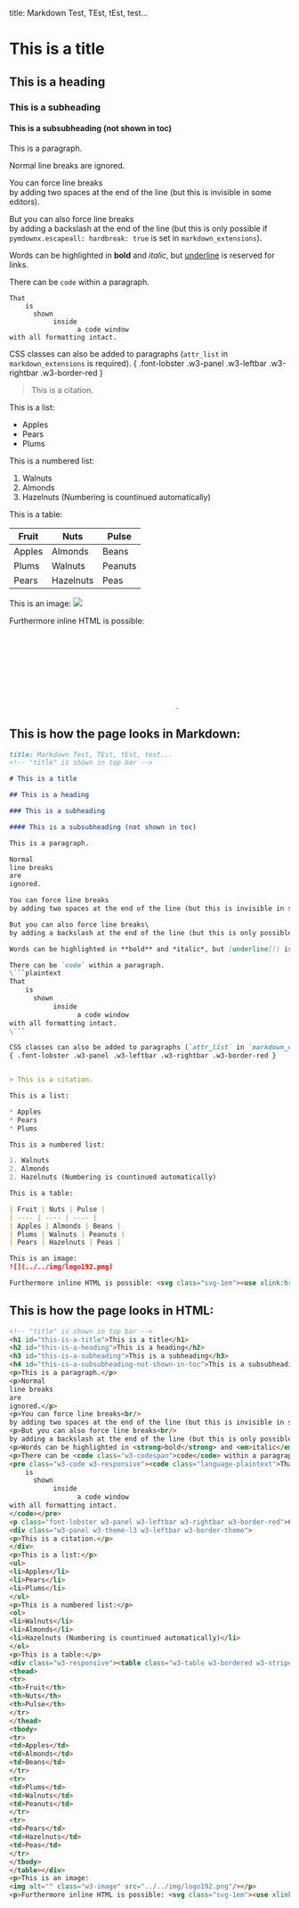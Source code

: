 title: Markdown Test, TEst, tEst, test...
<!-- "title" is shown in top bar -->

# This is a title

## This is a heading

### This is a subheading

#### This is a subsubheading (not shown in toc)

This is a paragraph.

Normal
line breaks
are
ignored.

You can force line breaks  
by adding two spaces at the end of the line (but this is invisible in some editors).

But you can also force line breaks\
by adding a backslash at the end of the line (but this is only possible if `pymdownx.escapeall: hardbreak: true` is set in `markdown_extensions`).

Words can be highlighted in **bold** and *italic*, but [underline]() is reserved for links.

There can be `code` within a paragraph.
```plaintext
That
    is
      shown
           inside
                 a code window
with all formatting intact.
```

CSS classes can also be added to paragraphs (`attr_list` in `markdown_extensions` is required).
{ .font-lobster .w3-panel .w3-leftbar .w3-rightbar .w3-border-red }


> This is a citation.

This is a list:

* Apples
* Pears
* Plums

This is a numbered list:

1. Walnuts
2. Almonds
2. Hazelnuts (Numbering is countinued automatically)

This is a table:

| Fruit | Nuts | Pulse |
| ---- | ---- | ---- |
| Apples | Almonds | Beans |
| Plums | Walnuts | Peanuts |
| Pears | Hazelnuts | Peas |

This is an image:
![](../../img/logo192.png)

Furthermore inline HTML is possible: <svg class="svg-1em"><use xlink:href="#encrypted" /></svg>.

## This is how the page looks in Markdown:

```markdown
title: Markdown Test, TEst, tEst, test...
<!-- "title" is shown in top bar -->

# This is a title

## This is a heading

### This is a subheading

#### This is a subsubheading (not shown in toc)

This is a paragraph.

Normal
line breaks
are
ignored.

You can force line breaks  
by adding two spaces at the end of the line (but this is invisible in some editors).

But you can also force line breaks\
by adding a backslash at the end of the line (but this is only possible if `pymdownx.escapeall: hardbreak: true` is set in `markdown_extensions`).

Words can be highlighted in **bold** and *italic*, but [underline]() is reserved for links.

There can be `code` within a paragraph.
\```plaintext
That
    is
      shown
           inside
                 a code window
with all formatting intact.
\```

CSS classes can also be added to paragraphs (`attr_list` in `markdown_extensions` is required).
{ .font-lobster .w3-panel .w3-leftbar .w3-rightbar .w3-border-red }


> This is a citation.

This is a list:

* Apples
* Pears
* Plums

This is a numbered list:

1. Walnuts
2. Almonds
2. Hazelnuts (Numbering is countinued automatically)

This is a table:

| Fruit | Nuts | Pulse |
| ---- | ---- | ---- |
| Apples | Almonds | Beans |
| Plums | Walnuts | Peanuts |
| Pears | Hazelnuts | Peas |

This is an image:
![](../../img/logo192.png)

Furthermore inline HTML is possible: <svg class="svg-1em"><use xlink:href="#encrypted" /></svg>.
```

## This is how the page looks in HTML:

```html
<!-- "title" is shown in top bar -->
<h1 id="this-is-a-title">This is a title</h1>
<h2 id="this-is-a-heading">This is a heading</h2>
<h3 id="this-is-a-subheading">This is a subheading</h3>
<h4 id="this-is-a-subsubheading-not-shown-in-toc">This is a subsubheading (not shown in toc)</h4>
<p>This is a paragraph.</p>
<p>Normal
line breaks
are
ignored.</p>
<p>You can force line breaks<br/>
by adding two spaces at the end of the line (but this is invisible in some editors).</p>
<p>But you can also force line breaks<br/>
by adding a backslash at the end of the line (but this is only possible if <code class="w3-codespan">pymdownx.escapeall: hardbreak: true</code> is set in <code class="w3-codespan">markdown_extensions</code>).</p>
<p>Words can be highlighted in <strong>bold</strong> and <em>italic</em>, but <a href="">underline</a> is reserved for links.</p>
<p>There can be <code class="w3-codespan">code</code> within a paragraph.</p>
<pre class="w3-code w3-responsive"><code class="language-plaintext">That
    is
      shown
           inside
                 a code window
with all formatting intact.
</code></pre>
<p class="font-lobster w3-panel w3-leftbar w3-rightbar w3-border-red">CSS classes can also be added to paragraphs (<code class="w3-codespan">attr_list</code> in <code class="w3-codespan">markdown_extensions</code> is required).</p>
<div class="w3-panel w3-theme-l3 w3-leftbar w3-border-theme">
<p>This is a citation.</p>
</div>
<p>This is a list:</p>
<ul>
<li>Apples</li>
<li>Pears</li>
<li>Plums</li>
</ul>
<p>This is a numbered list:</p>
<ol>
<li>Walnuts</li>
<li>Almonds</li>
<li>Hazelnuts (Numbering is countinued automatically)</li>
</ol>
<p>This is a table:</p>
<div class="w3-responsive"><table class="w3-table w3-bordered w3-striped">
<thead>
<tr>
<th>Fruit</th>
<th>Nuts</th>
<th>Pulse</th>
</tr>
</thead>
<tbody>
<tr>
<td>Apples</td>
<td>Almonds</td>
<td>Beans</td>
</tr>
<tr>
<td>Plums</td>
<td>Walnuts</td>
<td>Peanuts</td>
</tr>
<tr>
<td>Pears</td>
<td>Hazelnuts</td>
<td>Peas</td>
</tr>
</tbody>
</table></div>
<p>This is an image:
<img alt="" class="w3-image" src="../../img/logo192.png"/></p>
<p>Furthermore inline HTML is possible: <svg class="svg-1em"><use xlink:href="#encrypted"></use></svg>.</p>
```